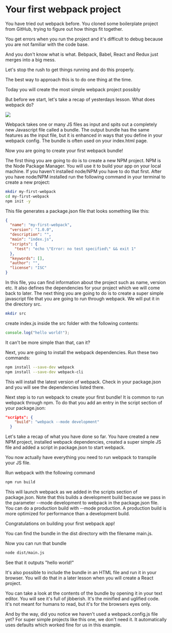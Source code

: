 # Your first webpack project

You have tried out webpack before. You cloned some boilerplate project from GitHub, trying to figure out how things fit together.

You get errors when you run the project and it's difficult to debug because you are not familiar with the code base.

And you don't know what is what. Bebpack, Babel, React and Redux just merges into a big mess.

Let's stop the rush to get things running and do this properly.

The best way to approach this is to do one thing at the time.

Today you will create the most simple webpack project possibly

But before we start, let's take a recap of yesterdays lesson. What does webpack do?

![](https://i.loli.net/2019/05/13/5cd8433f4867b.jpg)

Webpack takes one or many JS files as input and spits out a completely new Javascript file called a bundle. The output bundle has the same features as the input file, but it is enhanced in ways that you define in your webpack config. The bundle is often used on your index.html page.

Now you are going to create your first webpack bundle!

The first thing you are going to do is to create a new NPM project. NPM is the Node Package Manager. You will use it to build your app on your local machine. If you haven't installed node/NPM you have to do that first. After you have node/NPM installed run the following command in your terminal to create a new project:

```sh
mkdir my-first-webpack
cd my-first-webpack
npm init -y
```

This file generates a package.json file that looks something like this:

```json
{
  "name": "my-first-webpack",
  "version": "1.0.0",
  "description": "",
  "main": "index.js",
  "scripts": {
    "test": "echo \"Error: no test specified\" && exit 1"
  },
  "keywords": [],
  "author": "",
  "license": "ISC"
}
```

In this file, you can find information about the project such as name, version etc. It also defines the dependencies for your project which we will come back to later. The next thing you are going to do is to create a super simple javascript file that you are going to run through webpack. We will put it in the directory src.

```sh
mkdir src
```

create index.js inside the src folder with the following contents:

```js
console.log("hello world!");
```

It can't be more simple than that, can it?

Next, you are going to install the webpack dependencies. Run these two commands:

```sh
npm install --save-dev webpack
npm install --save-dev webpack-cli
```

This will install the latest version of webpack. Check in your package.json and you will see the dependencies listed there.

Next step is to run webpack to create your first bundle! It is common to run webpack through npm. To do that you add an entry in the script section of your package.json:

```json
"scripts": {
    "build": "webpack --mode development"
  }
```

Let's take a recap of what you have done so far. You have created a new NPM project, installed webpack dependencies, created a super simple JS file and added a script in package.json to start webpack.

You now actually have everything you need to run webpack to transpile your JS file.

Run webpack with the following command

```sh
npm run build
```

This will launch webpack as we added in the scripts section of package.json. Note that this builds a development build because we pass in the parameter --mode development to webpack in the package.json file. You can do a production build with --mode production. A production build is more optimized for performance than a development build.

Congratulations on building your first webpack app!

You can find the bundle in the dist directory with the filename main.js.

Now you can run that bundle

```sh
node dist/main.js
```

See that it outputs "hello world!"

It's also possible to include the bundle in an HTML file and run it in your browser. You will do that in a later lesson when you will create a React project.

You can take a look at the contents of the bundle by opening it in your text editor. You will see it's full of jibberish. It's the minified and uglified code. It's not meant for humans to read, but it's for the browsers eyes only.

And by the way, did you notice we haven't used a webpack.config.js file yet? For super simple projects like this one, we don't need it. It automatically uses defaults which worked fine for us in this example.




